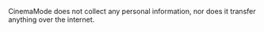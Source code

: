 CinemaMode does not collect any personal information, nor does it transfer anything over the internet.
